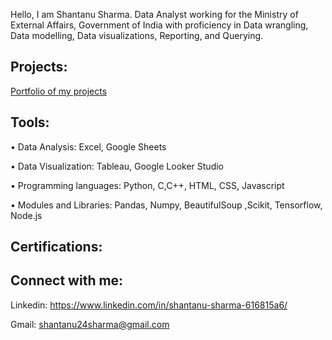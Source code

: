 Hello, I am Shantanu Sharma. Data Analyst working for the Ministry of External Affairs, Government of India with proficiency in Data wrangling, Data modelling, Data visualizations, Reporting, and Querying.

## Projects:

[Portfolio of my projects](https://github.com/shantanu2693/Portfolio-Shantanu)

## Tools:

•	Data Analysis: Excel, Google Sheets

•	Data Visualization: Tableau, Google Looker Studio

•	Programming languages: Python, C,C++, HTML, CSS, Javascript

•	Modules and Libraries: Pandas, Numpy, BeautifulSoup ,Scikit, Tensorflow, Node.js

## Certifications:



## Connect with me:

Linkedin: https://www.linkedin.com/in/shantanu-sharma-616815a6/
 
Gmail: shantanu24sharma@gmail.com


